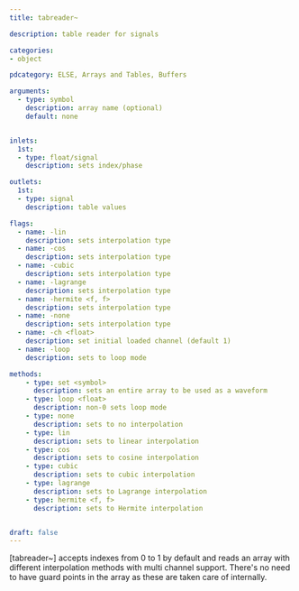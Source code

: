 ```yaml
---
title: tabreader~

description: table reader for signals

categories:
- object

pdcategory: ELSE, Arrays and Tables, Buffers

arguments:
  - type: symbol
    description: array name (optional)
    default: none


inlets:
  1st:
  - type: float/signal
    description: sets index/phase

outlets:
  1st:
  - type: signal
    description: table values

flags:
  - name: -lin
    description: sets interpolation type
  - name: -cos
    description: sets interpolation type
  - name: -cubic
    description: sets interpolation type
  - name: -lagrange
    description: sets interpolation type
  - name: -hermite <f, f>
    description: sets interpolation type
  - name: -none
    description: sets interpolation type
  - name: -ch <float>
    description: set initial loaded channel (default 1)
  - name: -loop
    description: sets to loop mode

methods:
    - type: set <symbol>
      description: sets an entire array to be used as a waveform
    - type: loop <float>
      description: non-0 sets loop mode
    - type: none
      description: sets to no interpolation
    - type: lin
      description: sets to linear interpolation
    - type: cos
      description: sets to cosine interpolation
    - type: cubic
      description: sets to cubic interpolation
    - type: lagrange
      description: sets to Lagrange interpolation
    - type: hermite <f, f>
      description: sets to Hermite interpolation


draft: false
---
```


[tabreader~] accepts indexes from 0 to 1 by default and reads an array with different interpolation methods with multi channel support. There's no need to have guard points in the array as these are taken care of internally.
